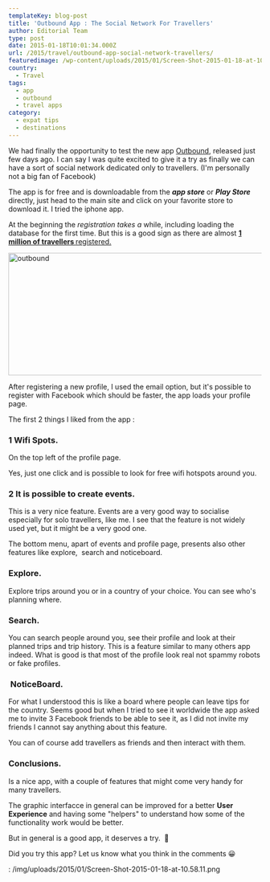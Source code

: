 ```yaml
---
templateKey: blog-post
title: 'Outbound App : The Social Network For Travellers'
author: Editorial Team
type: post
date: 2015-01-18T10:01:34.000Z
url: /2015/travel/outbound-app-social-network-travellers/
featuredimage: /wp-content/uploads/2015/01/Screen-Shot-2015-01-18-at-10.58.11.png
country:
  - Travel
tags:
  - app
  - outbound
  - travel apps
category:
  - expat tips
  - destinations
---
```


We had finally the opportunity to test the new app <a href="https://www.outboundapp.org"  target="_blank" rel="noopener noreferrer">Outbound</a>, released just few days ago. I can say I was quite excited to give it a try as finally we can have a sort of social network dedicated only to travellers. (I'm personally not a big fan of Facebook)

The app is for free and is downloadable from the _**app store**_ or _**Play Store**_ directly, just head to the main site and click on your favorite store to download it. I tried the iphone app.

At the beginning the _registration takes a_ while, including loading the database for the first time. But this is a good sign as there are almost <span style="text-decoration: underline;"><strong> 1 million of travellers </strong> registered.

<img  src="/img/uploads/2015/01/Screen-Shot-2015-01-18-at-10.58.11-1024x318.png" alt="outbound" width="785" height="244" srcset="/img/uploads/2015/01/Screen-Shot-2015-01-18-at-10.58.11-1024x318.png 1024w, /img/uploads/2015/01/Screen-Shot-2015-01-18-at-10.58.11-300x93.png 300w, /img/uploads/2015/01/Screen-Shot-2015-01-18-at-10.58.11-768x239.png 768w, /img/uploads/2015/01/Screen-Shot-2015-01-18-at-10.58.11.png 1223w" sizes="(max-width: 785px) 100vw, 785px" />

After registering a new profile, I used the email option, but it's possible to register with Facebook which should be faster, the app loads your profile page.

The first 2 things I liked from the app :

### 1 Wifi Spots.

On the top left of the profile page.

Yes, just one click and is possible to look for free wifi hotspots around you.

### 2 It is possible to create events.

This is a very nice feature. Events are a very good way to socialise especially for solo travellers, like me. I see that the feature is not widely used yet, but it might be a very good one.

The bottom menu, apart of events and profile page, presents also other features like explore,  search and noticeboard.

### Explore.

Explore trips around you or in a country of your choice. You can see who's planning where.

### Search.

You can search people around you, see their profile and look at their planned trips and trip history. This is a feature similar to many others app indeed. What is good is that most of the profile look real not spammy robots or fake profiles.

###  NoticeBoard.

For what I understood this is like a board where people can leave tips for the country. Seems good but when I tried to see it worldwide the app asked me to invite 3 Facebook friends to be able to see it, as I did not invite my friends I cannot say anything about this feature.

You can of course add travellers as friends and then interact with them.

### Conclusions.

Is a nice app, with a couple of features that might come very handy for many travellers.

The graphic interfacce in general can be improved for a better **User Experience** and having some "helpers" to understand how some of the functionality work would be better.

But in general is a good app, it deserves a try.  🙂

Did you try this app? Let us know what you think in the comments 😀

: /img/uploads/2015/01/Screen-Shot-2015-01-18-at-10.58.11.png
